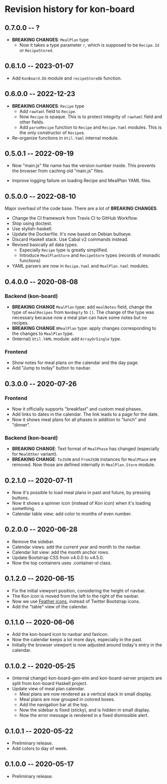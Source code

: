 # Revision history for kon-board

## 0.7.0.0  -- ?

- **BREAKING CHANGES**: `MealPlan` type
  - Now it takes a type parameter `r`, which is supposed to be `Recipe.Id` or `RecipeStored`.


## 0.6.1.0  -- 2023-01-07

- Add `KonBoard.Db` module and `recipeStoreDb` function.

## 0.6.0.0  -- 2022-12-23

- **BREAKING CHANGES**: `Recipe` type
  - Add `rawYaml` field to `Recipe`.
  - Now `Recipe` is opaque. This is to protect integrity of `rawYaml` field and other fields.
  - Add `parseRecipe` function to `Recipe` and `Recipe.Yaml` modules.
    This is the only constructor of `Recipe`s.
- Re-organize functions in `Util.Yaml` internal module.


## 0.5.0.1  -- 2022-09-19

- Now "main.js" file name has the version number inside.
  This prevents the browser from caching old "main.js" files.

- Improve logging failure on loading Recipe and MealPlan YAML files.


## 0.5.0.0  -- 2022-08-10

Major overhaul of the code base. There are a lot of **BREAKING CHANGES**.

- Change the CI framework from Travis CI to GitHub Workflow.
- Stop using doctest.
- Use stylish-haskell.
- Update the Dockerfile. It's now based on Debian bullseye.
- Discard Haskell stack. Use Cabal v2 commands instead.
- Revised basically all data types.
  - Especially `Recipe` type is greatly simplified.
  - Introduce `MealPlanStore` and `RecipeStore` types (records of monadic functions)
- YAML parsers are now in `Recipe.Yaml` and `MealPlan.Yaml` modules.


## 0.4.0.0  -- 2020-08-08

### Backend (kon-board)

* **BREAKING CHANGE** `MealPlan` type: add `mealNotes` field, change the type of `mealRecipes` from `NonEmpty` to `[]`.
  The change of the type was necessary because now a meal plan can have some notes but no recipes.
* **BREAKING CHANGE** `BMealPlan` type: apply changes corresponding to the changes to `MealPlan` type.
* (Internal) `Util.YAML` module: add `ArrayOrSingle` type.

### Frontend

* Show notes for meal plans on the calendar and the day page.
* Add "Jump to today" button to navbar.

## 0.3.0.0  -- 2020-07-26

### Frontend

* Now it officially supports "breakfast" and custom meal phases.
* Add links to dates in the calendar. The link leads to a page for the date.
* Now it shows meal plans for all phases in addition to "lunch" and "dinner".


### Backend (kon-board)

* **BREAKING CHANGE**: Text format of `MealPhase` has changed (especially for `MealOther` variant).
* **BREAKING CHANGE**: `ToJSON` and `FromJSON` instances for `MealPhase` are removed.
  Now those are defined internally in `MealPlan.Store` module.


## 0.2.1.0  -- 2020-07-11

* Now it's possible to load meal plans in past and future, by pressing buttons.
* Now it shows a spinner icon (instead of Kon icon) when it's loading something.
* Calendar table view: add color to months of even number.

## 0.2.0.0  -- 2020-06-28

* Remove the sidebar.
* Calendar views: add the current year and month to the navbar.
* Calendar list view: add the month anchor rows.
* Update Bootstrap CSS from v4.0.0 to v4.5.0.
* Now the top containers uses .container-xl class.

## 0.1.2.0  -- 2020-06-15

* Fix the initial viewport position, considering the height of navbar.
* The Kon icon is moved from the left to the right of the navbar.
* Now we use [Feather icons](https://feathericons.com/), instead of Twitter Bootstrap icons.
* Add the "table" view of the calendar.


## 0.1.1.0  -- 2020-06-06

* Add the kon-board icon to navbar and favicon.
* Now the calendar keeps a lot more days, especially in the past.
* Initially the browser viewport is now adjusted around today's entry in the calendar.

## 0.1.0.2  -- 2020-05-25

* (internal change) kon-board-gen-elm and kon-board-server projects
  are split from kon-board Haskell project.
* Update view of meal plan calendar.
  * Meal plans are now rendered as a vertical stack in small display.
  * Meal plans are now grouped in colored boxes.
  * Add the navigation bar at the top.
  * Now the sidebar is fixed (sticky), and is hidden in small display.
  * Now the error message is rendered in a fixed dismissible alert.


## 0.1.0.1  -- 2020-05-22

* Preliminary release.
* Add colors to day of week.

## 0.1.0.0  -- 2020-05-17

* Preliminary release.

